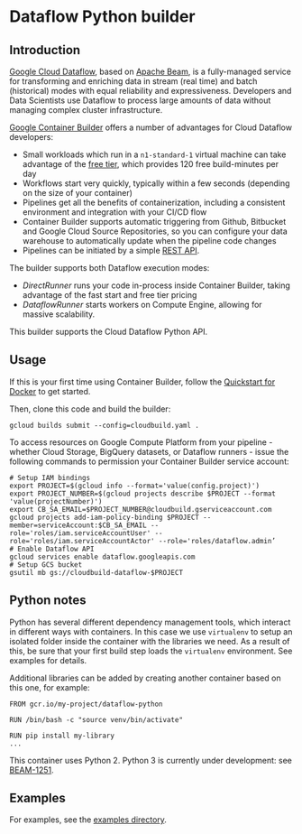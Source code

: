 # Dataflow Python builder

## Introduction

[Google Cloud Dataflow](https://cloud.google.com/dataflow/), based on [Apache Beam](https://beam.apache.org/), is a fully-managed service for transforming and enriching data in stream (real time) and batch (historical) modes with equal reliability and expressiveness.  Developers and Data Scientists use Dataflow to process large amounts of data without managing complex cluster infrastructure.

[Google Container Builder](https://cloud.google.com/container-builder/) offers a number of advantages for Cloud Dataflow developers:
* Small workloads which run in a `n1-standard-1` virtual machine can take advantage of the [free tier](https://cloud.google.com/container-builder/pricing), which provides 120 free build-minutes per day
* Workflows start very quickly, typically within a few seconds (depending on the size of your container)
* Pipelines get all the benefits of containerization, including a consistent environment and integration with your CI/CD flow
* Container Builder supports automatic triggering from Github, Bitbucket and Google Cloud
  Source Repositories, so you can configure your data warehouse to automatically
  update when the pipeline code changes
* Pipelines can be initiated by a simple [REST
  API](https://cloud.google.com/container-builder/docs/api/reference/rest/).

The builder supports both Dataflow execution modes:
* *DirectRunner* runs your code in-process inside Container Builder, taking
  advantage of the fast start and free tier pricing
* *DataflowRunner* starts workers on Compute Engine, allowing for massive
  scalability.

This builder supports the Cloud Dataflow Python API.

## Usage

If this is your first time using Container Builder, follow the [Quickstart for
Docker](https://cloud.google.com/container-builder/docs/quickstart-docker) to
get started.

Then, clone this code and build the builder:

```
gcloud builds submit --config=cloudbuild.yaml .
```

To access resources on Google Compute Platform from your pipeline - whether
Cloud Storage, BigQuery datasets, or Dataflow runners - issue the following
commands to permission your Container Builder service account:

```
# Setup IAM bindings
export PROJECT=$(gcloud info --format='value(config.project)')
export PROJECT_NUMBER=$(gcloud projects describe $PROJECT --format 'value(projectNumber)')
export CB_SA_EMAIL=$PROJECT_NUMBER@cloudbuild.gserviceaccount.com
gcloud projects add-iam-policy-binding $PROJECT --member=serviceAccount:$CB_SA_EMAIL --role='roles/iam.serviceAccountUser' --role='roles/iam.serviceAccountActor' --role='roles/dataflow.admin’
# Enable Dataflow API
gcloud services enable dataflow.googleapis.com
# Setup GCS bucket
gsutil mb gs://cloudbuild-dataflow-$PROJECT
```

## Python notes

Python has several different dependency management tools, which interact in
different ways with containers.  In this case we use `virtualenv` to setup an
isolated folder inside the container with the libraries we need.  As a result of
this, be sure that your first build step loads the `virtualenv` environment.
See examples for details.

Additional libraries can be added by creating another container based on this
one, for example:

```
FROM gcr.io/my-project/dataflow-python

RUN /bin/bash -c "source venv/bin/activate"

RUN pip install my-library
...
```

This container uses Python 2.  Python 3 is currently under development: see
[BEAM-1251](https://issues.apache.org/jira/browse/BEAM-1251).

## Examples

For examples, see the [examples
directory](https://github.com/GoogleCloudPlatform/cloud-builders-community/tree/master/dataflow-python/examples).

